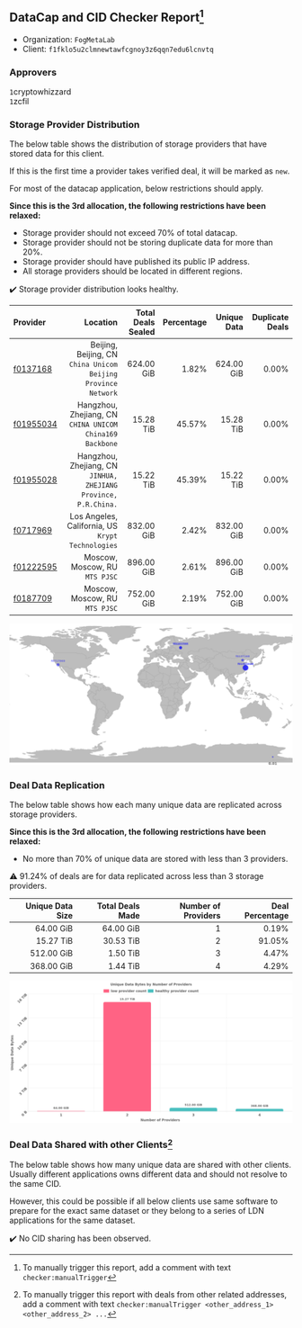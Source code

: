 ## DataCap and CID Checker Report[^1]
 - Organization: `FogMetaLab`
 - Client: `f1fklo5u2clmnewtawfcgnoy3z6qqn7edu6lcnvtq`
### Approvers
`1`cryptowhizzard<br/>`1`zcfil

### Storage Provider Distribution
The below table shows the distribution of storage providers that have stored data for this client.

If this is the first time a provider takes verified deal, it will be marked as `new`.

For most of the datacap application, below restrictions should apply.

**Since this is the 3rd allocation, the following restrictions have been relaxed:**
 - Storage provider should not exceed 70% of total datacap.
 - Storage provider should not be storing duplicate data for more than 20%.
 - Storage provider should have published its public IP address.
 - All storage providers should be located in different regions.

✔️ Storage provider distribution looks healthy.

| Provider                                              |                                                           Location | Total Deals Sealed | Percentage | Unique Data | Duplicate Deals |
| :---------------------------------------------------- | -----------------------------------------------------------------: | -----------------: | ---------: | ----------: | --------------: |
| [f0137168](https://filfox.info/en/address/f0137168)   |   Beijing, Beijing, CN<br/>`China Unicom Beijing Province Network` |         624.00 GiB |      1.82% |  624.00 GiB |           0.00% |
| [f01955034](https://filfox.info/en/address/f01955034) |        Hangzhou, Zhejiang, CN<br/>`CHINA UNICOM China169 Backbone` |          15.28 TiB |     45.57% |   15.28 TiB |           0.00% |
| [f01955028](https://filfox.info/en/address/f01955028) | Hangzhou, Zhejiang, CN<br/>`JINHUA, ZHEJIANG Province, P.R.China.` |          15.22 TiB |     45.39% |   15.22 TiB |           0.00% |
| [f0717969](https://filfox.info/en/address/f0717969)   |               Los Angeles, California, US<br/>`Krypt Technologies` |         832.00 GiB |      2.42% |  832.00 GiB |           0.00% |
| [f01222595](https://filfox.info/en/address/f01222595) |                                  Moscow, Moscow, RU<br/>`MTS PJSC` |         896.00 GiB |      2.61% |  896.00 GiB |           0.00% |
| [f0187709](https://filfox.info/en/address/f0187709)   |                                  Moscow, Moscow, RU<br/>`MTS PJSC` |         752.00 GiB |      2.19% |  752.00 GiB |           0.00% |

<img src="https://raw.githubusercontent.com/data-preservation-programs/filplus-checker-assets/main/filecoin-project/filecoin-plus-large-datasets/issues/1734/1691164288622.png"/>

### Deal Data Replication
The below table shows how each many unique data are replicated across storage providers.


**Since this is the 3rd allocation, the following restrictions have been relaxed:**
- No more than 70% of unique data are stored with less than 3 providers.

⚠️ 91.24% of deals are for data replicated across less than 3 storage providers.

| Unique Data Size | Total Deals Made | Number of Providers | Deal Percentage |
| ---------------: | ---------------: | ------------------: | --------------: |
|        64.00 GiB |        64.00 GiB |                   1 |           0.19% |
|        15.27 TiB |        30.53 TiB |                   2 |          91.05% |
|       512.00 GiB |         1.50 TiB |                   3 |           4.47% |
|       368.00 GiB |         1.44 TiB |                   4 |           4.29% |

<img src="https://raw.githubusercontent.com/data-preservation-programs/filplus-checker-assets/main/filecoin-project/filecoin-plus-large-datasets/issues/1734/1691164289566.png"/>

### Deal Data Shared with other Clients[^3]
The below table shows how many unique data are shared with other clients.
Usually different applications owns different data and should not resolve to the same CID.

However, this could be possible if all below clients use same software to prepare for the exact same dataset or they belong to a series of LDN applications for the same dataset.

✔️ No CID sharing has been observed.

[^1]: To manually trigger this report, add a comment with text `checker:manualTrigger`

[^2]: Deals from those addresses are combined into this report as they are specified with `checker:manualTrigger`

[^3]: To manually trigger this report with deals from other related addresses, add a comment with text `checker:manualTrigger <other_address_1> <other_address_2> ...`
